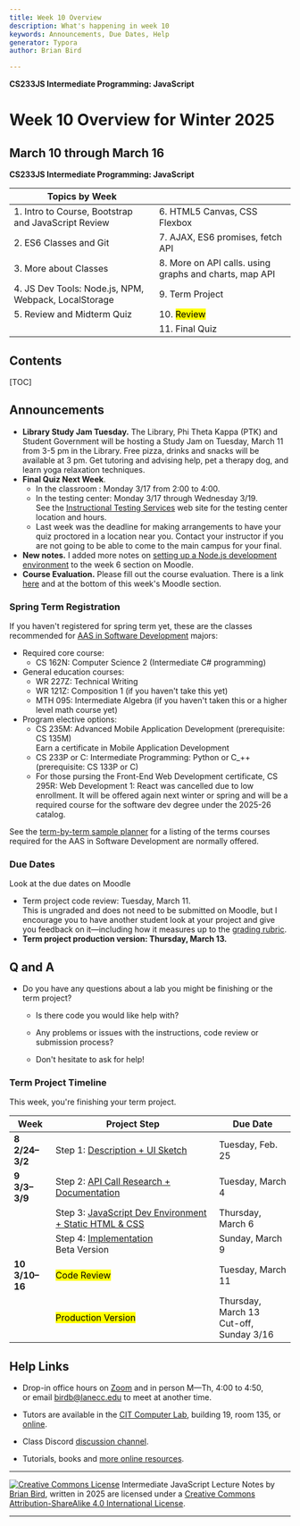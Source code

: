 ```yaml
---
title: Week 10 Overview
description: What's happening in week 10
keywords: Announcements, Due Dates, Help
generator: Typora
author: Brian Bird

---
```


**CS233JS Intermediate Programming: JavaScript**

<h1>Week 10 Overview for Winter 2025</h1>

<h2>March 10 through March 16</h2>

**CS233JS Intermediate Programming: JavaScript**

| Topics by Week                                       |                                                        |
| ---------------------------------------------------- | ------------------------------------------------------ |
| 1. Intro to Course, Bootstrap and JavaScript Review  | 6. HTML5 Canvas, CSS Flexbox                           |
| 2. ES6 Classes and Git                               | 7. AJAX, ES6 promises, fetch API                       |
| 3. More about Classes                                | 8. More on API calls. using graphs and charts, map API |
| 4. JS Dev Tools: Node.js, NPM, Webpack, LocalStorage | 9. Term Project                                        |
| 5. Review and Midterm Quiz                           | 10. <mark>Review</mark>                                |
|                                                      | 11. Final Quiz                                         |

<h2>Contents</h2>

[TOC]


## Announcements

- **Library Study Jam Tuesday.** The Library, Phi Theta Kappa (PTK) and Student Government will be hosting a Study Jam on Tuesday, March 11 from 3-5 pm in the Library. Free pizza, drinks and snacks will be available at 3 pm. Get tutoring and advising help, pet a therapy dog, and learn yoga relaxation techniques.
- **Final Quiz Next Week**.  
  - In the classroom : Monday 3/17 from 2:00 to 4:00.
  - In the testing center: Monday 3/17 through Wednesday 3/19.  
    See the [Instructional Testing Services](https://www.lanecc.edu/get-support/academic-support/instructional-testing-services) web site for the testing center location and hours.
  - Last week was the deadline for making arrangements to have your quiz proctored in a location near you. Contact your instructor if you are not going to be able to come to the main campus for your final.
- **New notes.** I added more notes on [setting up a Node.js development environment](CS233JS-LN-W06-D2-NodeDevToolSetup.html) to the week 6 section on Moodle.
- **Course Evaluation.** Please fill out the course evaluation. There is a link [here](https://eval.lanecc.edu) and at the bottom of this week's Moodle section.

### Spring Term Registration

If you haven't registered for spring term yet, these are the classes recommended for [AAS in Software Development](https://lanecc.smartcatalogiq.com/en/2024-2025/lcc-catalog/programs-of-study/computer-information-technology/software-development-aas/) majors:

- Required core course:
  - CS 162N: Computer Science 2 (Intermediate C# programming)
- General education courses:
  - WR 227Z: Technical Writing
  - WR 121Z: Composition 1 (if you haven't take this yet)
  - MTH 095: Intermediate Algebra (if you haven't taken this or a higher level math course yet)
- Program elective options: 
  - CS 235M: Advanced Mobile Application Development (prerequisite: CS 135M)  
    Earn a certificate in Mobile Application Development
  - CS 233P or C: Intermediate Programming: Python or C_++ (prerequisite: CS 133P or C)
  - For those pursing the Front-End Web Development certificate, CS 295R: Web Development 1: React was cancelled due to low enrollment. It will be offered again next winter or spring and will be a required course for the software dev degree under the 2025-26 catalog.

See the [term-by-term sample planner](https://docs.google.com/document/d/1F8CJY1M7A4J9uJtGRDFRyF-0j7l2AVe0vpPE5vcfHXE/edit?tab=t.0) for a listing of the terms courses required for the AAS in Software Development are normally offered.

### Due Dates 

Look at the due dates on Moodle

- Term project code review: Tuesday, March 11.  
  This is ungraded and does not need to be submitted on Moodle, but I encourage you to have another student look at your project and give you feedback on it&mdash;including how it measures up to the [grading rubric](../Labs/TermProject/CS233JS_TermProject_Rubric.htm).
- **Term project production version: Thursday, March 13.**

## Q and A

- Do you have any questions about a lab you might be finishing or the term project?

  -  Is there code you would like help with?

  - Any problems or issues with the instructions, code review or submission process?

  - Don't hesitate to ask for help!

### Term Project Timeline

This week, you're finishing your term project.

| Week                      | Project Step                                                 | Due Date                                     |
| ------------------------- | ------------------------------------------------------------ | -------------------------------------------- |
| **8<br />2/24&ndash;3/2** | Step 1: [Description + UI Sketch](../Labs/TermProject/CS233JS_ProjectInstructions.html#proposal-description--ui-mockup) | Tuesday, Feb. 25                             |
| **9<br />3/3&ndash;3/9**  | Step 2: [API Call Research + Documentation](../Labs/TermProject/CS233JS_ProjectInstructions.html#api-call-research--documentation) | Tuesday, March 4                             |
|                           | Step 3: [JavaScript Dev Environment + Static HTML & CSS](../Labs/TermProject/CS233JS_ProjectInstructions.html#dev-environment--html--css)</mark> | Thursday, March 6                            |
|                           | Step 4: [Implementation](../Labs/TermProject/CS233JS_ProjectInstructions.html#production-version)<br />Beta Version | Sunday, March 9                              |
| **10<br />3/10&ndash;16** | <mark>Code Review</mark>                                     | Tuesday, March 11                            |
|                           | <mark>Production Version</mark>                              | Thursday, March 13<br />Cut-off, Sunday 3/16 |

## Help Links

- Drop-in office hours on [Zoom](https://lanecc.zoom.us/j/93494931394) and in person M&mdash;Th, 4:00 to 4:50,  
  or email birdb@lanecc.edu to meet at another time.

- Tutors are available in the [CIT Computer Lab](https://www.lanecc.edu/programs-academics/academic-departments/business-technology-and-trades/computer-information-technology/cit-computer-lab), building 19, room 135, or [online](https://www.lanecc.edu/get-support/academic-support/academic-and-tutoring-services).
- Class Discord [discussion channel](https://discord.com/channels/1290812758249701396/1324897172981809273). 
- Tutorials, books and [more online resources](https://lcc-cit.github.io/CS233JS-CourseMaterials/CS233JS_References.html).

---

[![Creative Commons License](https://i.creativecommons.org/l/by-sa/4.0/88x31.png)](http://creativecommons.org/licenses/by-sa/4.0/) Intermediate JavaScript Lecture Notes by [Brian Bird](https://profbird.dev), written in <time>2025</time> are licensed under a [Creative Commons Attribution-ShareAlike 4.0 International License](http://creativecommons.org/licenses/by-sa/4.0/). 

---